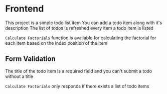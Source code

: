 # Frontend

This project is a simple todo list item
You can add a todo item along with it's description
The list of todos is refreshed every item a todo item is listed

`Calculate Factorials` function is available for calculating
the factorial for each item based on the index position of the item

## Form Validation
The title of the todo item is a required field and you can't submit
a todo without a title

`Calculate Factorials` only responds if there exists a list of todo items

